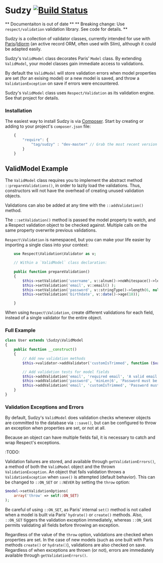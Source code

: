 # Sudzy [![Build Status](https://travis-ci.org/tag/sudzy.png?branch=master)](https://travis-ci.org/tag/sudzy)
** Documentaiton is out of date **
** Breaking change: Use `respect/validation` validation library. See code for details. **

Sudzy is a collection of validator classes, currently intended for use with [Paris][paris]/[Idiorm][idiorm] (an active record ORM, often used with Slim), although it could be adapted easily.

Sudzy's `ValidModel` class decorates Paris' `Model` class. By extending `ValidModel`, your model classes gain immediate access to validations.

By default the `ValidModel` will store validation errors when model properties are set (for an exising model) or a new model is saved, and throw a `ValidationException` on save if errors were encountered.

[paris]: https://github.com/j4mie/paris
[idiorm]: https://github.com/j4mie/idiorm

Sudzy's `ValidModel` class uses `Respect/Validation` as its validation engine. See that project for details.

### Installation
The easiest way to install Sudzy is via [Composer][composer]. Start by creating or adding to your project's `composer.json` file:

```js
    {
        "require": {
            "tag/sudzy" : "dev-master" // Grab the most recent version from github
        }
    }
```

[composer]: http://getcomposer.org

## ValidModel Example
The `ValidModel` class requires you to implement the abstract method 
`::prepareValidations()`, in order to lazily load the validations. Thus, 
constructors will not have the overhead of creating unused validation objects. 

Validations can also be added at any time with the `::addValidation()` method.

The `::setValidation()` method is passed the model property to watch, and a 
Respect validation object to be checked against. Multiple calls on the same 
property overwrite previous validations.

`Respect\Validation` is namespaced, but you can make your life easier by importing a single class into your context:

```php
    use Respect\Validation\Validator as v;
```

```php
    // Within a `ValidModel` class declaration:
    
    public function prepareValidation()
    {
        $this->setValidation('username', v::alnum()->noWhitespace()->length(1, 15) );
        $this->setValidation('email', v::email() );
        $this->setValidation('password', v::stringType()->length(6, null)->length(1, 15) );
        $this->setValidation('birthdate', v::date()->age(18));

    }
```
When using `Respect\Validation`, create different validations for each field, instead of a single validator for the entire object.

### Full Example
```php
class User extends \Sudzy\ValidModel
{
    public function __construct()
    {
        // Add new validation methods
        $this->validator->addValidator('customIsTrimmed', function ($val, $params) {return trim($val) === $val;});

        // Add validation tests for model fields
        $this->addValidation('email', 'required email', 'A valid email address is required.');
        $this->addValidation('password', 'minLen|6', 'Password must be at least 6 characters.');
        $this->addValidation('email', 'customIsTrimmed', 'Password must be at least 6 characters.');
    }
}
```

### Validation Exceptions and Errors
By default, Sudzy's `ValidModel` does validation checks whenever objects are
committed to the database via `::save()`, but can be configured to throw an 
exception when properties are set, or not at all.

Because an object can have multiple fields fail, it is necessary to catch and wrap Respect's exceptions.

:TODO:

Validation failures are stored, and available through `getValidationErrors()`, a method of both the `ValidModel` object and the thrown `ValidationException`. An object that fails validation throws a `ValidationException` when `save()` is attempted (default behavior). This can be changed to `::ON_SET` or `::NEVER` by setting the `throw` option:

```php
$model->setValidationOptions(
    array('throw' => self::ON_SET)
);
```

Be careful of using `::ON_SET`, as Paris' internal `set()` method is not called
when a model is built via Paris' `hydrate()` or `create()` methods. Also, 
`::ON_SET` tiggers the validation exception immediately, whereas `::ON_SAVE` 
permits validating all fields before throwing an exception.

Regardless of the value of the `throw` option, validations are checked when 
properties are set. In the case of new models (such as one built with Paris 
methods `create()` or `hydrate()`), validations are also checked on save. 
Regardless of when exceptions are thrown (or not), errors are immediately 
available through `getValidationErrors()`.

